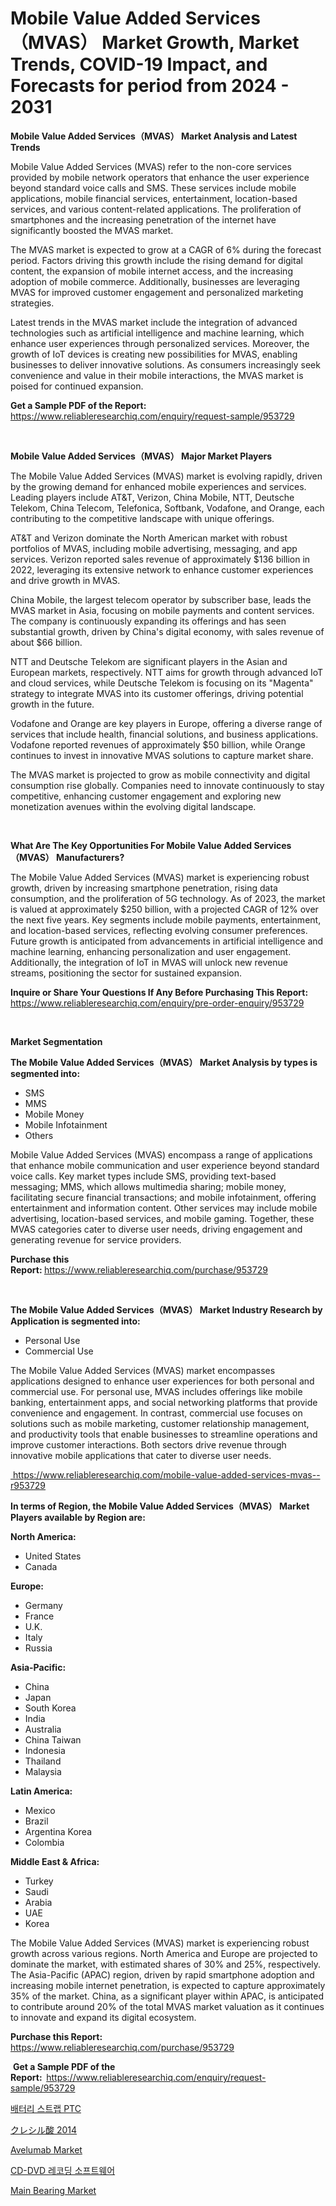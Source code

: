 <p><h1>Mobile Value Added Services（MVAS） Market Growth, Market Trends, COVID-19 Impact, and Forecasts for period from 2024 - 2031</h1></p><p><strong>Mobile Value Added Services（MVAS） Market Analysis and Latest Trends</strong></p>
<p><p>Mobile Value Added Services (MVAS) refer to the non-core services provided by mobile network operators that enhance the user experience beyond standard voice calls and SMS. These services include mobile applications, mobile financial services, entertainment, location-based services, and various content-related applications. The proliferation of smartphones and the increasing penetration of the internet have significantly boosted the MVAS market. </p><p>The MVAS market is expected to grow at a CAGR of 6% during the forecast period. Factors driving this growth include the rising demand for digital content, the expansion of mobile internet access, and the increasing adoption of mobile commerce. Additionally, businesses are leveraging MVAS for improved customer engagement and personalized marketing strategies. </p><p>Latest trends in the MVAS market include the integration of advanced technologies such as artificial intelligence and machine learning, which enhance user experiences through personalized services. Moreover, the growth of IoT devices is creating new possibilities for MVAS, enabling businesses to deliver innovative solutions. As consumers increasingly seek convenience and value in their mobile interactions, the MVAS market is poised for continued expansion.</p></p>
<p><strong>Get a Sample PDF of the Report:&nbsp;</strong> <a href="https://www.reliableresearchiq.com/enquiry/request-sample/953729">https://www.reliableresearchiq.com/enquiry/request-sample/953729</a></p>
<p>&nbsp;</p>
<p><strong>Mobile Value Added Services（MVAS） Major Market Players</strong></p>
<p><p>The Mobile Value Added Services (MVAS) market is evolving rapidly, driven by the growing demand for enhanced mobile experiences and services. Leading players include AT&T, Verizon, China Mobile, NTT, Deutsche Telekom, China Telecom, Telefonica, Softbank, Vodafone, and Orange, each contributing to the competitive landscape with unique offerings.</p><p>AT&T and Verizon dominate the North American market with robust portfolios of MVAS, including mobile advertising, messaging, and app services. Verizon reported sales revenue of approximately $136 billion in 2022, leveraging its extensive network to enhance customer experiences and drive growth in MVAS.</p><p>China Mobile, the largest telecom operator by subscriber base, leads the MVAS market in Asia, focusing on mobile payments and content services. The company is continuously expanding its offerings and has seen substantial growth, driven by China's digital economy, with sales revenue of about $66 billion.</p><p>NTT and Deutsche Telekom are significant players in the Asian and European markets, respectively. NTT aims for growth through advanced IoT and cloud services, while Deutsche Telekom is focusing on its "Magenta" strategy to integrate MVAS into its customer offerings, driving potential growth in the future.</p><p>Vodafone and Orange are key players in Europe, offering a diverse range of services that include health, financial solutions, and business applications. Vodafone reported revenues of approximately $50 billion, while Orange continues to invest in innovative MVAS solutions to capture market share.</p><p>The MVAS market is projected to grow as mobile connectivity and digital consumption rise globally. Companies need to innovate continuously to stay competitive, enhancing customer engagement and exploring new monetization avenues within the evolving digital landscape.</p></p>
<p>&nbsp;</p>
<p><strong>What Are The Key Opportunities For Mobile Value Added Services（MVAS） Manufacturers?</strong></p>
<p><p>The Mobile Value Added Services (MVAS) market is experiencing robust growth, driven by increasing smartphone penetration, rising data consumption, and the proliferation of 5G technology. As of 2023, the market is valued at approximately $250 billion, with a projected CAGR of 12% over the next five years. Key segments include mobile payments, entertainment, and location-based services, reflecting evolving consumer preferences. Future growth is anticipated from advancements in artificial intelligence and machine learning, enhancing personalization and user engagement. Additionally, the integration of IoT in MVAS will unlock new revenue streams, positioning the sector for sustained expansion.</p></p>
<p><strong>Inquire or Share Your Questions If Any Before Purchasing This Report:</strong> <a href="https://www.reliableresearchiq.com/enquiry/pre-order-enquiry/953729">https://www.reliableresearchiq.com/enquiry/pre-order-enquiry/953729</a></p>
<p>&nbsp;</p>
<p><strong>Market Segmentation</strong></p>
<p><strong>The Mobile Value Added Services（MVAS） Market Analysis by types is segmented into:</strong></p>
<p><ul><li>SMS</li><li>MMS</li><li>Mobile Money</li><li>Mobile Infotainment</li><li>Others</li></ul></p>
<p><p>Mobile Value Added Services (MVAS) encompass a range of applications that enhance mobile communication and user experience beyond standard voice calls. Key market types include SMS, providing text-based messaging; MMS, which allows multimedia sharing; mobile money, facilitating secure financial transactions; and mobile infotainment, offering entertainment and information content. Other services may include mobile advertising, location-based services, and mobile gaming. Together, these MVAS categories cater to diverse user needs, driving engagement and generating revenue for service providers.</p></p>
<p><strong>Purchase this Report:&nbsp;</strong><a href="https://www.reliableresearchiq.com/purchase/953729">https://www.reliableresearchiq.com/purchase/953729</a></p>
<p>&nbsp;</p>
<p><strong>The Mobile Value Added Services（MVAS） Market Industry Research by Application is segmented into:</strong></p>
<p><ul><li>Personal Use</li><li>Commercial Use</li></ul></p>
<p><p>The Mobile Value Added Services (MVAS) market encompasses applications designed to enhance user experiences for both personal and commercial use. For personal use, MVAS includes offerings like mobile banking, entertainment apps, and social networking platforms that provide convenience and engagement. In contrast, commercial use focuses on solutions such as mobile marketing, customer relationship management, and productivity tools that enable businesses to streamline operations and improve customer interactions. Both sectors drive revenue through innovative mobile applications that cater to diverse user needs.</p></p>
<p><a href="https://www.reliableresearchiq.com/mobile-value-added-services-mvas--r953729">&nbsp;https://www.reliableresearchiq.com/mobile-value-added-services-mvas--r953729</a></p>
<p><strong>In terms of Region, the Mobile Value Added Services（MVAS） Market Players available by Region are:</strong></p>
<p>
    <p> <strong> North America: </strong>
        <ul>
            <li>United States</li>
            <li>Canada</li>
        </ul>
        </p> 
    <p> <strong> Europe: </strong>
        <ul>
            <li>Germany</li>
            <li>France</li>
            <li>U.K.</li>
            <li>Italy</li>
            <li>Russia</li>
        </ul>
        </p> 
    <p> <strong> Asia-Pacific: </strong>
        <ul>
            <li>China</li>
            <li>Japan</li>
            <li>South Korea</li>
            <li>India</li>
            <li>Australia</li>
            <li>China Taiwan</li>
            <li>Indonesia</li>
            <li>Thailand</li>
            <li>Malaysia</li>
        </ul>
        </p> 
    <p> <strong> Latin America: </strong>
        <ul>
            <li>Mexico</li>
            <li>Brazil</li>
            <li>Argentina Korea</li>
            <li>Colombia</li>
        </ul>
        </p> 
    <p> <strong> Middle East & Africa: </strong>
        <ul>
            <li>Turkey</li>
            <li>Saudi</li>
            <li>Arabia</li>
            <li>UAE</li>
            <li>Korea</li>
        </ul>
    </p>
    </p>
<p><p>The Mobile Value Added Services (MVAS) market is experiencing robust growth across various regions. North America and Europe are projected to dominate the market, with estimated shares of 30% and 25%, respectively. The Asia-Pacific (APAC) region, driven by rapid smartphone adoption and increasing mobile internet penetration, is expected to capture approximately 35% of the market. China, as a significant player within APAC, is anticipated to contribute around 20% of the total MVAS market valuation as it continues to innovate and expand its digital ecosystem.</p></p>
<p><strong>Purchase this Report: </strong><a href="https://www.reliableresearchiq.com/purchase/953729">https://www.reliableresearchiq.com/purchase/953729</a></p>
<p>&nbsp;<strong>Get a Sample PDF of the Report:&nbsp;&nbsp;</strong><a href="https://www.reliableresearchiq.com/enquiry/request-sample/953729">https://www.reliableresearchiq.com/enquiry/request-sample/953729</a></p>
<p><strong></strong></p>
<p><p><a href="https://medium.com/@sheldondtickinson9867/battery-strap-ptcs-market-%EC%9D%98-%EA%B8%80%EB%A1%9C%EB%B2%8C-%EC%8B%9C%EC%9E%A5-%EA%B0%9C%EC%9A%94%EB%8A%94-%EC%A0%84-%EC%84%B8%EA%B3%84-%EB%B0%8F-%EC%A3%BC%EC%9A%94-%EC%8B%9C%EC%9E%A5%EC%9D%98-%EC%82%B0%EC%97%85%EC%97%90-%EC%98%81%ED%96%A5%EC%9D%84-%EB%AF%B8%EC%B9%98%EB%8A%94-%EC%A3%BC%EC%9A%94-%ED%8A%B8%EB%A0%8C%EB%93%9C%EC%97%90-%EB%8C%80%ED%95%9C-%EB%8F%85%ED%8A%B9%ED%95%9C-%EA%B4%80%EC%A0%90%EC%9D%84-%EC%A0%9C%EA%B3%B5%ED%95%A9%EB%8B%88%EB%8B%A4-2fa5e67e8971">배터리 스트랩 PTC</a></p><p><a href="https://medium.com/@shawnsmihv6/cresylic-acid-2014-market-%E3%81%AE%E3%82%B0%E3%83%AD%E3%83%BC%E3%83%90%E3%83%AB%E5%B8%82%E5%A0%B4%E6%A6%82%E8%A6%81%E3%81%AF-%E4%B8%96%E7%95%8C%E3%81%8A%E3%82%88%E3%81%B3%E4%B8%BB%E8%A6%81%E5%B8%82%E5%A0%B4%E3%81%AB%E3%81%8A%E3%81%91%E3%82%8B%E6%A5%AD%E7%95%8C%E3%81%AB%E5%BD%B1%E9%9F%BF%E3%82%92%E4%B8%8E%E3%81%88%E3%82%8B%E4%B8%BB%E8%A6%81%E3%81%AA%E3%83%88%E3%83%AC%E3%83%B3%E3%83%89%E3%81%AB%E3%81%A4%E3%81%84%E3%81%A6-%E7%8B%AC%E8%87%AA%E3%81%AE%E8%A6%96%E7%82%B9%E3%82%92%E6%8F%90%E4%BE%9B%E3%81%97%E3%81%BE%E3%81%99-91a8b26e4ac6?postPublishedType=initial">クレシル酸 2014</a></p><p><a href="https://www.linkedin.com/pulse/avelumab-market-investigation-industry-evolution-forecast-rndwf?trackingId=fW19i80wRMat7rusG%2B8Afg%3D%3D">Avelumab Market</a></p><p><a href="https://medium.com/@sheldondtickinson9867/cd-dvd-burning-software-market-%EC%9D%98-%EA%B8%80%EB%A1%9C%EB%B2%8C-%EC%8B%9C%EC%9E%A5-%EA%B0%9C%EC%9A%94%EB%8A%94-%EC%A0%84-%EC%84%B8%EA%B3%84-%EB%B0%8F-%EC%A3%BC%EC%9A%94-%EC%8B%9C%EC%9E%A5%EC%9D%98-%EC%82%B0%EC%97%85%EC%97%90-%EC%98%81%ED%96%A5%EC%9D%84-%EB%AF%B8%EC%B9%98%EB%8A%94-%EC%A3%BC%EC%9A%94-%ED%8A%B8%EB%A0%8C%EB%93%9C%EC%97%90-%EB%8C%80%ED%95%9C-%EB%8F%85%ED%8A%B9%ED%95%9C-%EA%B4%80%EC%A0%90%EC%9D%84-%EC%A0%9C%EA%B3%B5%ED%95%A9%EB%8B%88%EB%8B%A4-39a5205af99d">CD-DVD 레코딩 소프트웨어</a></p><p><a href="https://medium.com/@warren.edmunds45645/the-main-bearing-market-prioritizes-cost-control-and-efficiency-enhancement-53d2fa5ce1e6">Main Bearing Market</a></p></p>